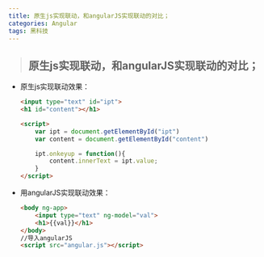 ```yaml
---
title: 原生js实现联动，和angularJS实现联动的对比；
categories: Angular
tags: 黑科技
---
```


>## 原生js实现联动，和angularJS实现联动的对比；

+ 原生js实现联动效果：

    ```html
    <input type="text" id="ipt">
    <h1 id="content"></h1>

    <script>
        var ipt = document.getElementById("ipt")
        var content = document.getElementById("content")

        ipt.onkeyup = function(){
            content.innerText = ipt.value;
        }
    </script>
    ```

+ 用angularJS实现联动效果：
    ```html
    <body ng-app>
        <input type="text" ng-model="val">
        <h1>{{val}}</h1>
    </body>
    //导入angularJS
    <script src="angular.js"></script>
    ```